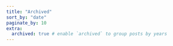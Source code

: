 ```yaml
---
title: "Archived"
sort_by: "date"
paginate_by: 10
extra:
  archived: true # enable `archived` to group posts by years
---
```

